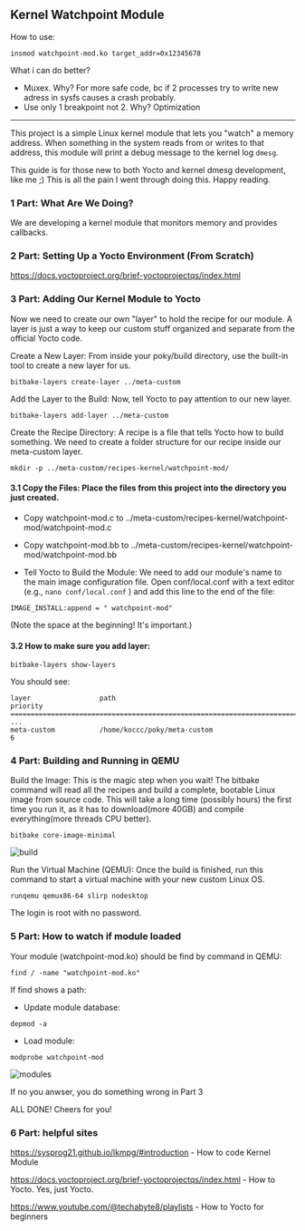  ## Kernel Watchpoint Module
How to use:

```insmod watchpoint-mod.ko target_addr=0x12345678```

What i can do better? 

 * Muxex. Why? For more safe code, bc if 2 processes try to write new adress in sysfs causes a crash probably.  
 * Use only 1 breakpoint not 2. Why? Optimization 

--- 
This project is a simple Linux kernel module that lets you "watch" a memory address. When something in the system reads from or writes to that address, this module will print a debug message to the kernel log 
``` dmesg ```.

This guide is for those new to both Yocto and kernel dmesg development, like me ;) 
This is all the pain I went through doing this. Happy reading.

### 1 Part: What Are We Doing?

We are developing a kernel module that monitors memory and provides callbacks.

### 2 Part: Setting Up a Yocto Environment (From Scratch)

https://docs.yoctoproject.org/brief-yoctoprojectqs/index.html

### 3 Part: Adding Our Kernel Module to Yocto

Now we need to create our own "layer" to hold the recipe for our module. A layer is just a way to keep our custom stuff organized and separate from the official Yocto code.

Create a New Layer: From inside your poky/build directory, use the built-in tool to create a new layer for us.

``` bitbake-layers create-layer ../meta-custom ```

Add the Layer to the Build: Now, tell Yocto to pay attention to our new layer.

```bitbake-layers add-layer ../meta-custom```

Create the Recipe Directory: A recipe is a file that tells Yocto how to build something. We need to create a folder structure for our recipe inside our meta-custom layer.

```mkdir -p ../meta-custom/recipes-kernel/watchpoint-mod/```

#### 3.1 Copy the Files: Place the files from this project into the directory you just created.

* Copy watchpoint-mod.c to ../meta-custom/recipes-kernel/watchpoint-mod/watchpoint-mod.c

* Copy watchpoint-mod.bb to ../meta-custom/recipes-kernel/watchpoint-mod/watchpoint-mod.bb

* Tell Yocto to Build the Module: We need to add our module's name to the main image configuration file. Open conf/local.conf with a text editor (e.g., ```nano conf/local.conf``` ) and add this line to the end of the file:

```IMAGE_INSTALL:append = " watchpoint-mod"```

(Note the space at the beginning! It's important.)

#### 3.2 How to make sure you add layer:

```bitbake-layers show-layers```

You should see:
```
layer                 path                                                                    priority
========================================================================================================
...
meta-custom           /home/koccc/poky/meta-custom                                            6 
```

### 4 Part: Building and Running in QEMU

Build the Image: This is the magic step when you wait! The bitbake command will read all the recipes and build a complete, bootable Linux image from source code. This will take a long time (possibly hours) the first time you run it, as it has to download(more 40GB) and compile everything(more threads CPU better).

```bitbake core-image-minimal```

![build](img/BuildCore.png)

Run the Virtual Machine (QEMU): Once the build is finished, run this command to start a virtual machine with your new custom Linux OS.

```runqemu qemux86-64 slirp nodesktop```

The login is root with no password.

### 5 Part: How to watch if module loaded

Your module (watchpoint-mod.ko) should be find by command in QEMU: 

```find / -name "watchpoint-mod.ko"```

If find shows a path:

* Update module database:

```depmod -a ```

* Load module:
 
```modprobe watchpoint-mod```

![module](img/InstalledModule.png)s

If no you anwser, you do something wrong in Part 3

ALL DONE! Cheers for you!

### 6 Part: helpful sites

https://sysprog21.github.io/lkmpg/#introduction - How to code Kernel Module

https://docs.yoctoproject.org/brief-yoctoprojectqs/index.html - How to Yocto. Yes, just Yocto.

https://www.youtube.com/@techabyte8/playlists - How to Yocto for beginners 